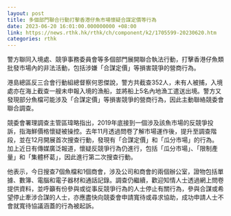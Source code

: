 ```yaml
---
layout: post
title: 多個部門聯合行動打擊香港仔魚市場懷疑合謀定價等行為
date: 2023-06-20 16:01:00.000000000 +08:00
link: https://news.rthk.hk/rthk/ch/component/k2/1705599-20230620.htm
categories: rthk
---
```


警方聯同入境處、競爭事務委員會等多個部門展開聯合執法行動，打擊香港仔魚類批發市場內的非法活動，包括涉嫌「合謀定價」等損害競爭的營商行為。

港島總區反三合會行動組總督察何恩傑說，警方共截查352人，未有人被捕，入境處亦在海上截查一艘未申報入境的漁船，並將船上5名內地漁工遣送出境。警方又發現部分魚檔可能涉及「合謀定價」等損害競爭的營商行為，因此主動聯絡競委會聯合調查。

競委會署理調查主管區瑋略指出，2019年底接到一個涉及該魚市場的反競爭投訴，指海鮮價格懷疑被操控。去年11月透過問卷了解市場運作後，提升至調查階段，並在12月開展首次搜查行動，發現有「合謀定價」和「瓜分市場」的行為。加上近日有傳媒廣泛報道，懷疑反競爭行為仍進行，包括「瓜分市場」、「限制產量」和「集體杯葛」，因此進行第二次搜查行動。

他表示，今日搜查7個魚檔和1個商會，涉及公司和商會的兩個辦公室，證物包括單據、數簿、電腦和電子器材和通話記錄。調查仍繼續，歡迎知情人士透過網上問卷提供資料，並呼籲有份參與或從事反競爭行為的人士停止有關行為，參與合謀或希望停止牽涉合謀的人士，亦應盡快向競委會申請寬待或尋求協助，成功申請人士不會就寬待協議涵蓋的行為被起訴。
